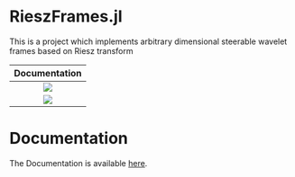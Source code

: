 # RieszFrames.jl
This is a project which implements arbitrary dimensional steerable wavelet frames based on Riesz transform

|                                          **Documentation**                                           |
| :--------------------------------------------------------------------------------------------------: |
|[![](https://img.shields.io/badge/docs-stable-blue.svg)](https://Sonicious.github.io/RieszFrames.jl/stable)|
|[![](https://img.shields.io/badge/docs-dev-blue.svg)](https://Sonicious.github.io/RieszFrames.jl/dev)|

# Documentation

The Documentation is available [here](https://Sonicious.github.io/RieszFrames.jl).
